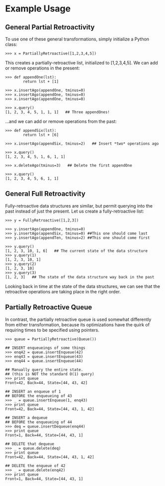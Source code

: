 Example Usage
=============

General Partial Retroactivity
-----------------------------

To use one of these general transformations, simply initialize a Python class:

    >>> x = PartiallyRetroactive([1,2,3,4,5])

This creates a partially-retroactive list, initialized to [1,2,3,4,5]. We can add or remove operations in the present:

    >>> def appendOne(lst):
            return lst + [1]
			
    >>> x.insertAgo(appendOne, tminus=0)
    >>> x.insertAgo(appendOne, tminus=0)
    >>> x.insertAgo(appendOne, tminus=0)
	
    >>> x.query()
    [1, 2, 3, 4, 5, 1, 1, 1]   ## Three appendOnes!

...and we can add or remove operations from the past:

    >>> def appendSix(lst):
            return lst + [6]
			
    >>> x.insertAgo(appendSix, tminus=2)   ## Insert *two* operations ago
	
    >>> x.query()
    [1, 2, 3, 4, 5, 1, 6, 1, 1]
	
    >>> x.deleteAgo(tminus=3)   ## Delete the first appendOne
	
	>>> x.query()
    [1, 2, 3, 4, 5, 6, 1, 1]

General Full Retroactivity
--------------------------

Fully-retroactive data structures are similar, but permit querying into the past instead of just the present. Let us create a fully-retroactive list:

    >>> y = FullyRetroactive([1,2,3])
	
    >>> y.insertAgo(appendOne, tminus=0)
    >>> y.insertAgo(appendSix, tminus=0) ##This one should come last
    >>> y.insertAgo(appendTen, tminus=2) ##This one should come first
	
    >>> y.query()
    [1, 2, 3, 10, 1, 6]   ## The current state of the data structure
    >>> y.query(1)
    [1, 2, 3, 10, 1]
    >>> y.query(2)
    [1, 2, 3, 10]
    >>> y.query(3)
    [1, 2, 3]   ## The state of the data structure way back in the past

Looking back in time at the state of the data structures, we can see that the retroactive operations are taking place in the right order.



Partially Retroactive Queue
---------------------------

In contrast, the partially retroactive queue is used somewhat differently from either transformation, because its optimizations have the quirk of requiring times to be specified using pointers.

    >>> queue = PartiallyRetroactive(Queue())
	
    ## INSERT enqueueings of some things
    >>> enq42 = queue.insertEnqueue(42)
    >>> enq43 = queue.insertEnqueue(43)
    >>> enq44 = queue.insertEnqueue(44)
	
    ## Manually query the entire state.
    ## (this is NOT the standard O(1) query)
    >>> print queue
    Front=42, Back=44, State=[44, 43, 42]
	
    ## INSERT an enqueue of 1
    ## BEFORE the enqueueing of 43
    >>> _ = queue.insertEnqueue(1, enq43)
    >>> print queue
    Front=42, Back=44, State=[44, 43, 1, 42]
	
    ## INSERT a dequeue
    ## BEFORE the enqueueing of 44
    >>> deq = queue.insertDequeue(enq44)
    >>> print queue
    Front=1, Back=44, State=[44, 43, 1]
	
    ## DELETE that dequeue
    >>> _ = queue.delete(deq)
    >>> print queue
    Front=42, Back=44, State=[44, 43, 1, 42]
	
    ## DELETE the enqueue of 42
    >>> _ = queue.delete(enq42)
    >>> print queue
    Front=1, Back=44, State=[44, 43, 1]
